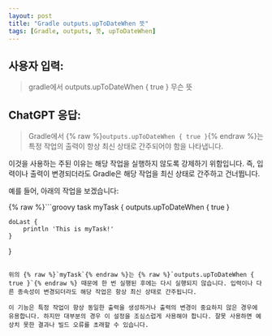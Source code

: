 ```yaml
---
layout: post
title: "Gradle outputs.upToDateWhen 뜻"
tags: [Gradle, outputs, 뜻, upToDateWhen]
---
```


## 사용자 입력:
> gradle에서   outputs.upToDateWhen { true } 무슨 뜻

## ChatGPT 응답:
> Gradle에서 {% raw %}`outputs.upToDateWhen { true }`{% endraw %}는 특정 작업의 출력이 항상 최신 상태로 간주되어야 함을 나타냅니다. 

이것을 사용하는 주된 이유는 해당 작업을 실행하지 않도록 강제하기 위함입니다. 즉, 입력이나 출력이 변경되더라도 Gradle은 해당 작업을 최신 상태로 간주하고 건너뜁니다.

예를 들어, 아래의 작업을 보겠습니다:

{% raw %}```groovy
task myTask {
    outputs.upToDateWhen { true }

    doLast {
        println 'This is myTask!'
    }
}
```{% endraw %}

위의 {% raw %}`myTask`{% endraw %}는 {% raw %}`outputs.upToDateWhen { true }`{% endraw %} 때문에 한 번 실행된 후에는 다시 실행되지 않습니다. 입력이나 다른 종속성이 변경되더라도 해당 작업은 항상 최신 상태로 간주됩니다.

이 기능은 특정 작업이 항상 동일한 출력을 생성하거나 출력의 변경이 중요하지 않은 경우에 유용합니다. 하지만 대부분의 경우 이 설정을 조심스럽게 사용해야 합니다. 잘못 사용하면 예상치 못한 결과나 빌드 오류를 초래할 수 있습니다.

